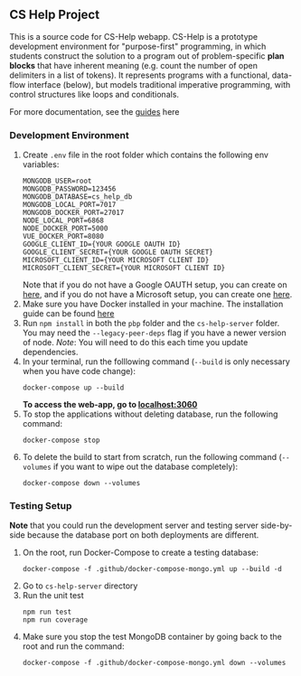 ## CS Help Project
This is  a source code for CS-Help webapp. CS-Help is a prototype development environment for "purpose-first" programming, in which students construct the solution to a program out of problem-specific **plan blocks** that have inherent meaning (e.g. count the number of open delimiters in a list of tokens). It represents programs with a functional, data-flow interface (below), but models traditional imperative programming, with control structures like loops and conditionals.

For more documentation, see the [guides](https://drive.google.com/drive/u/0/folders/1LxHqUOTMfsz1bFjxGf3GZ2bym_1G6iCA) here

### Development Environment
1. Create ```.env``` file in the root folder which contains the following env variables:
    ```
    MONGODB_USER=root
    MONGODB_PASSWORD=123456
    MONGODB_DATABASE=cs_help_db
    MONGODB_LOCAL_PORT=7017
    MONGODB_DOCKER_PORT=27017
    NODE_LOCAL_PORT=6868
    NODE_DOCKER_PORT=5000
    VUE_DOCKER_PORT=8080
    GOOGLE_CLIENT_ID={YOUR GOOGLE OAUTH ID}
    GOOGLE_CLIENT_SECRET={YOUR GOOGLE OAUTH SECRET}
    MICROSOFT_CLIENT_ID={YOUR MICROSOFT CLIENT ID}
    MICROSOFT_CLIENT_SECRET={YOUR MICROSOFT CLIENT ID}
    ```
    Note that if you do not have a Google OAUTH setup, you can create on [here](https://developers.google.com/identity/sign-in/web/sign-in), and if you do not have a Microsoft setup, you can create one [here](https://docs.microsoft.com/en-us/azure/active-directory/develop/quickstart-register-app).
2. Make sure you have Docker installed in your machine. The installation guide can be found [here](https://docs.docker.com/get-docker/)
3. Run ``npm install`` in both the `pbp` folder and the `cs-help-server` folder. You may need the `--legacy-peer-deps` flag if you have a newer version of node. *Note*: You will need to do this each time you update dependencies.
4. In your terminal, run the folllowing command (```--build``` is only necessary when you have code change):
   ```
   docker-compose up --build
   ```
   **To access the web-app, go to [localhost:3060](http://localhost:3060)**
5. To stop the applications without deleting database, run the following command:
   ```
   docker-compose stop
   ```
6. To delete the build to start from scratch, run the following command (```--volumes``` if you want to wipe out the database completely):
   ```
   docker-compose down --volumes
   ```

### Testing Setup
**Note** that you could run the development server and testing server side-by-side because the database port on both deployments are different. 
1. On the root, run Docker-Compose to create a testing database:
   ```
   docker-compose -f .github/docker-compose-mongo.yml up --build -d
   ```
2. Go to ```cs-help-server``` directory
3. Run the unit test
   ```
   npm run test
   npm run coverage
   ```
4. Make sure you stop the test MongoDB container by going back to the root and run the command:
   ```
   docker-compose -f .github/docker-compose-mongo.yml down --volumes
   ```
